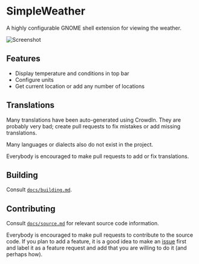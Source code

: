 # SimpleWeather

A highly configurable GNOME shell extension for viewing the weather.

![Screenshot](https://github.com/user-attachments/assets/1ab81009-4355-453d-b674-d2e9471c29e7)



## Features

- Display temperature and conditions in top bar
- Configure units
- Get current location or add any number of locations

## Translations

Many translations have been auto-generated using CrowdIn.
They are probably very bad; create pull requests to fix mistakes
or add missing translations.

Many languages or dialects also do not exist in the project.

Everybody is encouraged to make pull requests to add or fix
translations.

## Building

Consult [`docs/building.md`](./docs/building.md).

## Contributing

Consult [`docs/source.md`](./docs/source.md) for relevant
source code information.

Everybody is encouraged to make pull requests to contribute
to the source code. If you plan to add a feature, it is a good
idea to make an [issue](https://github.com/romanlefler/SimpleWeather/issues)
first and label it as a feature request and add that you are willing
to do it (and perhaps how).
